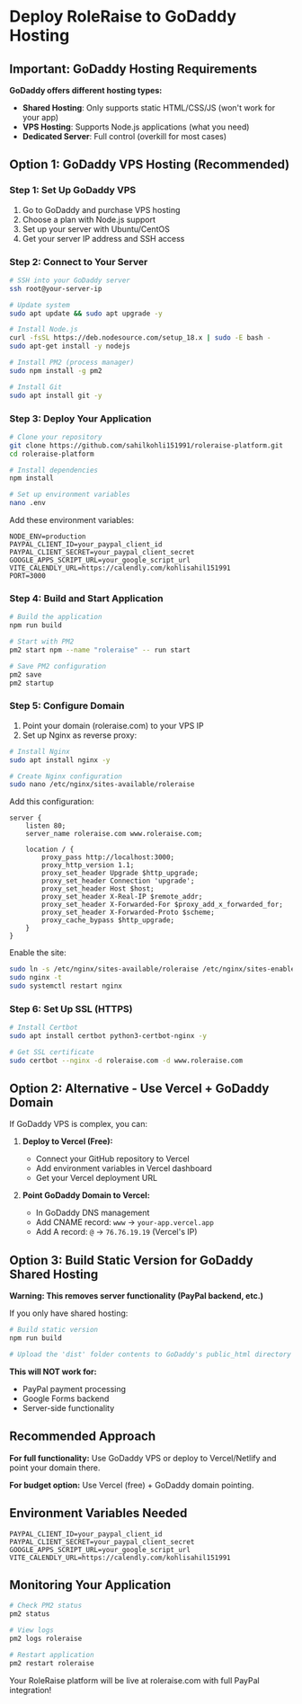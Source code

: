 # Deploy RoleRaise to GoDaddy Hosting

## Important: GoDaddy Hosting Requirements

**GoDaddy offers different hosting types:**
- **Shared Hosting**: Only supports static HTML/CSS/JS (won't work for your app)
- **VPS Hosting**: Supports Node.js applications (what you need)
- **Dedicated Server**: Full control (overkill for most cases)

## Option 1: GoDaddy VPS Hosting (Recommended)

### Step 1: Set Up GoDaddy VPS
1. Go to GoDaddy and purchase VPS hosting
2. Choose a plan with Node.js support
3. Set up your server with Ubuntu/CentOS
4. Get your server IP address and SSH access

### Step 2: Connect to Your Server
```bash
# SSH into your GoDaddy server
ssh root@your-server-ip

# Update system
sudo apt update && sudo apt upgrade -y

# Install Node.js
curl -fsSL https://deb.nodesource.com/setup_18.x | sudo -E bash -
sudo apt-get install -y nodejs

# Install PM2 (process manager)
sudo npm install -g pm2

# Install Git
sudo apt install git -y
```

### Step 3: Deploy Your Application
```bash
# Clone your repository
git clone https://github.com/sahilkohli151991/roleraise-platform.git
cd roleraise-platform

# Install dependencies
npm install

# Set up environment variables
nano .env
```

Add these environment variables:
```
NODE_ENV=production
PAYPAL_CLIENT_ID=your_paypal_client_id
PAYPAL_CLIENT_SECRET=your_paypal_client_secret
GOOGLE_APPS_SCRIPT_URL=your_google_script_url
VITE_CALENDLY_URL=https://calendly.com/kohlisahil151991
PORT=3000
```

### Step 4: Build and Start Application
```bash
# Build the application
npm run build

# Start with PM2
pm2 start npm --name "roleraise" -- run start

# Save PM2 configuration
pm2 save
pm2 startup
```

### Step 5: Configure Domain
1. Point your domain (roleraise.com) to your VPS IP
2. Set up Nginx as reverse proxy:

```bash
# Install Nginx
sudo apt install nginx -y

# Create Nginx configuration
sudo nano /etc/nginx/sites-available/roleraise
```

Add this configuration:
```nginx
server {
    listen 80;
    server_name roleraise.com www.roleraise.com;

    location / {
        proxy_pass http://localhost:3000;
        proxy_http_version 1.1;
        proxy_set_header Upgrade $http_upgrade;
        proxy_set_header Connection 'upgrade';
        proxy_set_header Host $host;
        proxy_set_header X-Real-IP $remote_addr;
        proxy_set_header X-Forwarded-For $proxy_add_x_forwarded_for;
        proxy_set_header X-Forwarded-Proto $scheme;
        proxy_cache_bypass $http_upgrade;
    }
}
```

Enable the site:
```bash
sudo ln -s /etc/nginx/sites-available/roleraise /etc/nginx/sites-enabled/
sudo nginx -t
sudo systemctl restart nginx
```

### Step 6: Set Up SSL (HTTPS)
```bash
# Install Certbot
sudo apt install certbot python3-certbot-nginx -y

# Get SSL certificate
sudo certbot --nginx -d roleraise.com -d www.roleraise.com
```

## Option 2: Alternative - Use Vercel + GoDaddy Domain

If GoDaddy VPS is complex, you can:

1. **Deploy to Vercel (Free):**
   - Connect your GitHub repository to Vercel
   - Add environment variables in Vercel dashboard
   - Get your Vercel deployment URL

2. **Point GoDaddy Domain to Vercel:**
   - In GoDaddy DNS management
   - Add CNAME record: `www` → `your-app.vercel.app`
   - Add A record: `@` → `76.76.19.19` (Vercel's IP)

## Option 3: Build Static Version for GoDaddy Shared Hosting

**Warning: This removes server functionality (PayPal backend, etc.)**

If you only have shared hosting:
```bash
# Build static version
npm run build

# Upload the 'dist' folder contents to GoDaddy's public_html directory
```

**This will NOT work for:**
- PayPal payment processing
- Google Forms backend
- Server-side functionality

## Recommended Approach

**For full functionality:** Use GoDaddy VPS or deploy to Vercel/Netlify and point your domain there.

**For budget option:** Use Vercel (free) + GoDaddy domain pointing.

## Environment Variables Needed
```
PAYPAL_CLIENT_ID=your_paypal_client_id
PAYPAL_CLIENT_SECRET=your_paypal_client_secret
GOOGLE_APPS_SCRIPT_URL=your_google_script_url
VITE_CALENDLY_URL=https://calendly.com/kohlisahil151991
```

## Monitoring Your Application
```bash
# Check PM2 status
pm2 status

# View logs
pm2 logs roleraise

# Restart application
pm2 restart roleraise
```

Your RoleRaise platform will be live at roleraise.com with full PayPal integration!